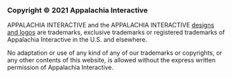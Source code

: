 ### Copyright © 2021 Appalachia Interactive​

APPALACHIA INTERACTIVE and the APPALACHIA INTERACTIVE [designs and logos](https://appalachiainteractive.com/about/brand-assets) are trademarks, exclusive trademarks or registered trademarks of Appalachia Interactive in the U.S. and elsewhere.

No adaptation or use of any kind of any of our trademarks or copyrights, or any other contents of this website, is allowed without the express written permission of Appalachia Interactive.
